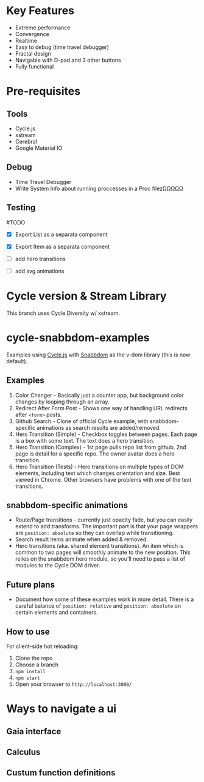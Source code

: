 # Key Features
- Extreme performance
- Convergence
- Realtime
- Easy to debug (time travel debugger)
- Fractal design
- Navigable with D-pad and 3 other buttons
- Fully functional

# Pre-requisites 
## Tools
- Cycle.js
- xstream
- Cerebral
- Google Material IO
## Debug
- Time Travel Debugger
- Write System Info about running proccesses in a Proc filezΩΩΩΩΩ
## Testing

#TODO

- [x] Export List as a separata component
- [x] Export Item as a separata component
- [ ] add hero transitions
- [ ] add svg animations


# Cycle version & Stream Library
This branch uses Cycle Diversity w/ xstream.

# cycle-snabbdom-examples
Examples using [Cycle.js](https://github.com/cyclejs) with [Snabbdom](https://github.com/paldepind/snabbdom) as the v-dom library (this is now default).

## Examples

1. Color Changer - Basically just a counter app, but background color changes by looping through an array.
2. Redirect After Form Post - Shows one way of handling URL redirects after `<form>` posts.
3. Github Search - Clone of official Cycle example, with snabbdom-specific animations as search results are added/removed.
4. Hero Transition (Simple) - Checkbox toggles between pages.  Each page is a box with some text.  The text does a hero transition.
5. Hero Transition (Complex) - 1st page pulls repo list from github.  2nd page is detail for a specific repo.  The owner avatar does a hero transition.
6. Hero Transition (Tests) - Hero transitions on multiple types of DOM elements, including text which changes orientation and size.  Best viewed in Chrome.  Other browsers have problems with one of the text transitions.

## snabbdom-specific animations

* Route/Page transitions - currently just opacity fade, but you can easily extend to add transforms.  The important part is that your page wrappers are `position: absolute` so they can overlap while transitioning.
* Search result items animate when added & removed.
* Hero transitions (aka. shared element transitions).  An item which is common to two pages will smoothly animate to the new position.  This relies on the snabbdom hero module, so you'll need to pass a list of modules to the Cycle DOM driver.

## Future plans

* Document how some of these examples work in more detail.  There is a careful balance of `position: relative` and `position: absolute` on certain elements and containers.

## How to use
For client-side hot reloading:
 1. Clone the repo
 2. Choose a branch
 3. `npm install`
 4. `npm start`
 5. Open your browser to `http://localhost:3000/`


# Ways to navigate a ui
## Gaia interface
## Calculus
## Custum function definitions